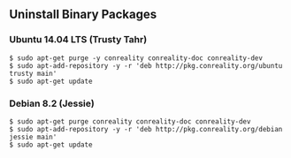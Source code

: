 Uninstall Binary Packages
-------------------------

### Ubuntu 14.04 LTS (Trusty Tahr)

    $ sudo apt-get purge -y conreality conreality-doc conreality-dev
    $ sudo apt-add-repository -y -r 'deb http://pkg.conreality.org/ubuntu trusty main'
    $ sudo apt-get update

### Debian 8.2 (Jessie)

    $ sudo apt-get purge conreality conreality-doc conreality-dev
    $ sudo apt-add-repository -y -r 'deb http://pkg.conreality.org/debian jessie main'
    $ sudo apt-get update
